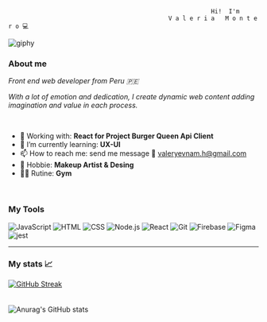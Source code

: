                                                          


                                                             Hi!  I'm 
                                                 V a l e r i a   M o n t e r o 💻
![giphy](https://user-images.githubusercontent.com/108588943/230480394-954e0943-ea3f-42f1-9342-30b09ba020ef.gif)



### About me 

_Front end web developer from Peru 🇵🇪_

_With a lot of emotion and dedication, I create dynamic web content adding imagination and value in each process._

<br>

- 🔭 Working with: **React for Project Burger Queen Api Client**
- 🌱 I’m currently learning: **UX-UI**
- 📫 How to reach me:  send me message 📩 [valeryevnam.h@gmail.com](url)
- 💄 Hobbie: **Makeup Artist & Desing**
- 🏋️‍♀️ Rutine: **Gym**

<br>



### My Tools

![JavaScript](https://img.shields.io/badge/-JavaScipt-yellow) ![HTML](https://img.shields.io/badge/-HTML-red) ![CSS](https://img.shields.io/badge/-CSS-green) ![Node.js](https://img.shields.io/badge/-Node.js-brightgreen) ![React](https://img.shields.io/badge/-React-blue) ![Git](https://img.shields.io/badge/-Git-red) ![Firebase](https://img.shields.io/badge/-Firebase-yellow) ![Figma](https://img.shields.io/badge/-Figma-pink)
![jest](https://img.shields.io/badge/-Jest-red)

---
### My stats 📈
[![GitHub Streak](http://github-readme-streak-stats.herokuapp.com?user=valmontx&theme=dark&hide_border=true)](https://git.io/streak-stats) 
<br>
<br>
<br>
![Anurag's GitHub stats](https://github-readme-stats.vercel.app/api?username=Valmontx&show_icons=true&theme=radical)
